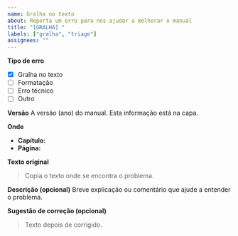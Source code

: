 ```yaml
---
name: Gralha no texto
about: Reporta um erro para nos ajudar a melhorar o manual
title: "[GRALHA] "
labels: ["gralha", "triage"]
assignees: ""
---
```


**Tipo de erro**

- [x] Gralha no texto
- [ ] Formatação
- [ ] Erro técnico
- [ ] Outro

**Versão**
A versão (ano) do manual. Esta informação está na capa.

**Onde**

- **Capítulo:**
- **Página:**

**Texto original**

> Copia o texto onde se encontra o problema.

**Descrição (opcional)**
Breve explicação ou comentário que ajude a entender o problema.

**Sugestão de correção (opcional)**

> Texto depois de corrigido.
